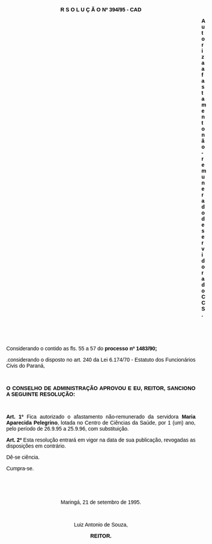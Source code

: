 <BODY TEXT="#000000">

<B><FONT FACE="Arial"><P ALIGN="CENTER">R S O L U &Ccedil; &Atilde; O Nº 394/95 - CAD</P>
</B><P ALIGN="JUSTIFY"></P><DIR>
<DIR>
<DIR>
<DIR>
<DIR>
<DIR>
<DIR>
<DIR>
<DIR>
<DIR>
<DIR>
<DIR>
<DIR>

<B><P ALIGN="JUSTIFY">Autoriza afastamento n&atilde;o-remunerado de servidora do CCS.</P>
<P ALIGN="JUSTIFY"></P>
<P ALIGN="JUSTIFY">&nbsp;</P>
<P ALIGN="JUSTIFY">&nbsp;</P></DIR>
</DIR>
</DIR>
</DIR>
</DIR>
</DIR>
</DIR>
</DIR>
</DIR>
</DIR>
</DIR>
</DIR>
</DIR>

</B><P ALIGN="JUSTIFY">Considerando o contido as fls. 55 a 57 do <B>processo nº 1483/90;</P>
</B><P ALIGN="JUSTIFY">.considerando o disposto no art. 240 da Lei 6.174/70 - Estatuto dos Funcion&aacute;rios Civis do Paran&aacute;,</P>
<P ALIGN="JUSTIFY"></P>
<P ALIGN="JUSTIFY">&nbsp;</P>
<B><P ALIGN="JUSTIFY">O CONSELHO DE ADMINISTRA&Ccedil;&Atilde;O APROVOU E EU, REITOR, SANCIONO A SEGUINTE RESOLU&Ccedil;&Atilde;O:</P>
</B><P ALIGN="JUSTIFY"></P>
<P ALIGN="JUSTIFY">&nbsp;</P>
<B><P ALIGN="JUSTIFY">Art. 1º</B> Fica autorizado o afastamento n&atilde;o-remunerado da servidora <B>Maria Aparecida Pelegrino</B>, lotada no Centro de Ci&ecirc;ncias da Sa&uacute;de, por 1 (um) ano, pelo per&iacute;odo de 26.9.95 a 25.9.96, com substitui&ccedil;&atilde;o.</P>
<B><P ALIGN="JUSTIFY">Art. 2º</B> Esta resolu&ccedil;&atilde;o entrar&aacute; em vigor na data de sua publica&ccedil;&atilde;o, revogadas as disposi&ccedil;&otilde;es em contr&aacute;rio. </P>
<P ALIGN="JUSTIFY">D&ecirc;-se ci&ecirc;ncia.</P>
<P ALIGN="JUSTIFY">Cumpra-se.</P>
<P ALIGN="JUSTIFY"></P>
<P ALIGN="JUSTIFY">&nbsp;</P>
<P ALIGN="JUSTIFY">&nbsp;</P>
<P ALIGN="CENTER">Maring&aacute;, 21 de setembro de 1995.</P>
<P ALIGN="CENTER"></P>
<P ALIGN="CENTER">&nbsp;</P>
<P ALIGN="CENTER">Luiz Antonio de Souza,</P>
<B><P ALIGN="CENTER">REITOR.</P></B></FONT></BODY>
